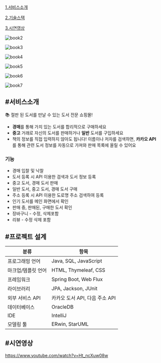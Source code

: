 [1.서비스소개](#서비스소개)

[2.기술스택](#기술스택)

[3.시연영상](#시연영상)


![book2](https://github.com/chaney1475/Booktion/assets/86292444/5441cfc2-5e33-4302-b575-18656a93930d)

![book3](https://github.com/chaney1475/Booktion/assets/86292444/38b6e64c-acc8-49d6-b9ec-02b0740690d7)

![book4](https://github.com/chaney1475/Booktion/assets/86292444/ca3183c4-943a-4f2f-aaf7-010674da77fc)

![book5](https://github.com/chaney1475/Booktion/assets/86292444/c77004ff-c523-43b4-bfed-02943f036673)


![book6](https://github.com/chaney1475/Booktion/assets/86292444/e9b13ade-f73f-4f38-ad50-3f6e2149032a)

![book7](https://github.com/chaney1475/Booktion/assets/86292444/8ad2ac92-b26a-4c71-8418-d4c3a77f8b5d)

#서비스소개
---

📚 절판 된 도서를 만날 수 있는 도서 전문 쇼핑몰!

- **경매**를 통해 가치 있는 도서를 합리적으로 구매하세요
- **중고** 거래로 자신의 도서를 판매하거나 **일반** 도서를 구입하세요
- 책의 정보를 직접 입력하지 않아도 됩니다! 이름이나 저자를 검색하면,
**카카오 API**를 통해 관련 도서 정보를 자동으로 가져와 판매 목록에 올릴 수 있어요

### 기능

- 경매 입찰 및 낙찰
- 도서 등록 시 API 이용한 검색과 도서 정보 등록
- 중고 도서, 경매 도서 판매
- 일반 도서, 중고 도서, 경매 도서 구매
- 주소 등록 시 API 이용한 도로명 주소 검색하여 등록
- 인기 도서를 메인 화면에서 확인
- 판매 중, 판매된, 구매한 도서 확인
- 장바구니 - 수정, 삭제포함
- 리뷰 - 수정 삭제 포함

#프로젝트 설계
---
| 분류                   | 항목                    |
|------------------------|-------------------------|
| 프로그래밍 언어       | Java, SQL, JavaScript  |
| 마크업/템플릿 언어    | HTML, Thymeleaf, CSS    |
| 프레임워크            | Spring Boot, Web Flux   |
| 라이브러리             | JPA, Jackson, JUnit     |
| 외부 서비스 API       | 카카오 도서 API, 다음 주소 API |
| 데이터베이스          | OracleDB                |
| IDE                    | IntelliJ               |
| 모델링 툴             | ERwin, StarUML         |

#시연영상
---
https://www.youtube.com/watch?v=Ht_ncXuw08w

